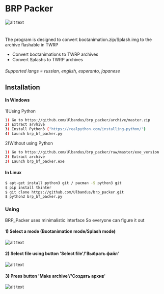 # BRP Packer
![alt text](https://i.imgur.com/UD7p0Gt.png)
#
The program is designed to convert bootanimation.zip/Splash.img to the archive flashable in TWRP
  - Convert bootanimations to TWRP archives
  - Convert Splashs to TWRP archives
###### Supported langs = russian, english, esperanto, japanese
## Installation
#### In Windows
1)Using Python
```sh
1) Go to https://github.com/Ulbandus/brp_packer/archive/master.zip
2) Extract arvhive
3) Install Python3 ("https://realpython.com/installing-python/")
4) Launch brp_bf_packer.py
```
2)Without using Python
```sh
1) Go to https://github.com/Ulbandus/brp_packer/raw/master/exe_version.zip
2) Extract archive
3) Launch brp_bf_packer.exe
```
#### In Linux
```sh
$ apt-get install python3 git / pacman -S python3 git
$ pip install tkinter
$ git clone https://github.com/Ulbandus/brp_packer.git
$ python3 brp_bf_packer.py
```

### Using
BRP_Packer uses minimalistic interface
So everyone can figure it out

#### 1) Select a mode (Bootanimation mode/Splash mode)
![alt text](https://i.imgur.com/xMEdgqT.png)
#### 2) Select file using button 'Select file'/'Выбрать файл'
![alt text](https://i.imgur.com/T8yhe3H.png)
#### 3) Press button 'Make archive'/'Создать архив'
![alt text](https://i.imgur.com/UWDJdyZ.png)
